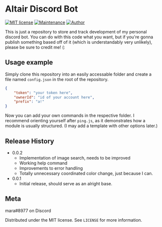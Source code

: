 # Altair Discord Bot
[![MIT license](https://img.shields.io/badge/License-MIT-blue.svg)](https://lbesson.mit-license.org/)
[![Maintenance](https://img.shields.io/badge/Maintained%3F-no-yellow.svg)](https://github.com/tatsumara/altair/graphs/commit-activity)
[![Author](https://img.shields.io/badge/Author-mara-purple.svg)](https://shields.io/)

This is just a repository to store and track development of my personal discord bot. You can do with this code what you want, but if you're gonna publish something based off of it (which is understandably very unlikely), please be sure to credit me! (:

## Usage example

Simply clone this repository into an easily accessable folder and create a file named ``config.json`` in the root of the repository.
```json
{
    "token": "your token here",
    "ownerId": "id of your account here",
    "prefix": "a!"
}
```
Now you can add your own commands in the respective folder.
I recommend orienting yourself after ``ping.js``, as it demonstrates how a module is usually structured. (I may add a template with other options later.)

## Release History

* 0.0.2
    * Implementation of image search, needs to be improved
    * Working help command
    * Improvements to error handling
    * Totally unnecessary coordinated color change, just because I can.
* 0.0.1
    * Initial release, should serve as an alright base.

## Meta
mara#8977 on Discord

Distributed under the MIT license. See ``LICENSE`` for more information.
